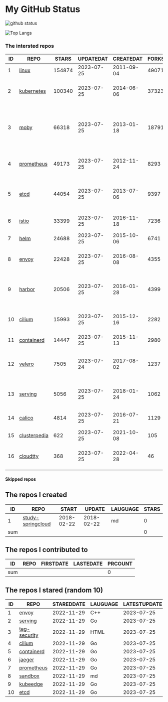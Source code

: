 # My GitHub Status

<img src="https://github-readme-stats-1.yihong0618.vercel.app/api?username=daoqingniu&show_icons=true&&&hide_title=true&count_private=true" alt="github status" />

![Top Langs](https://github-readme-stats-1.yihong0618.vercel.app/api/top-langs/?username=daoqingniu&layout=compact)

<!--START_SECTION:github_repos-->
### The intersted repos
| ID |                              REPO                               | STARS  | UPDATEDAT  | CREATEDAT  | FORKSCOUNT |                                              DESCRIPTIONS                                              |
|----|-----------------------------------------------------------------|--------|------------|------------|------------|--------------------------------------------------------------------------------------------------------|
|  1 | [linux](https://github.com/torvalds/linux)                      | 154874 | 2023-07-25 | 2011-09-04 |      49071 | Linux kernel source tree                                                                               |
|  2 | [kubernetes](https://github.com/kubernetes/kubernetes)          | 100340 | 2023-07-25 | 2014-06-06 |      37323 | Production-Grade Container Scheduling and Management                                                   |
|  3 | [moby](https://github.com/moby/moby)                            |  66318 | 2023-07-25 | 2013-01-18 |      18791 | Moby Project - a collaborative project for the container ecosystem to assemble container-based systems |
|  4 | [prometheus](https://github.com/prometheus/prometheus)          |  49173 | 2023-07-25 | 2012-11-24 |       8293 | The Prometheus monitoring system and time series database.                                             |
|  5 | [etcd](https://github.com/etcd-io/etcd)                         |  44054 | 2023-07-25 | 2013-07-06 |       9397 | Distributed reliable key-value store for the most critical data of a distributed system                |
|  6 | [istio](https://github.com/istio/istio)                         |  33399 | 2023-07-25 | 2016-11-18 |       7236 | Connect, secure, control, and observe services.                                                        |
|  7 | [helm](https://github.com/helm/helm)                            |  24688 | 2023-07-25 | 2015-10-06 |       6741 | The Kubernetes Package Manager                                                                         |
|  8 | [envoy](https://github.com/envoyproxy/envoy)                    |  22428 | 2023-07-25 | 2016-08-08 |       4355 | Cloud-native high-performance edge/middle/service proxy                                                |
|  9 | [harbor](https://github.com/goharbor/harbor)                    |  20506 | 2023-07-25 | 2016-01-28 |       4399 | An open source trusted cloud native registry project that stores, signs, and scans content.            |
| 10 | [cilium](https://github.com/cilium/cilium)                      |  15993 | 2023-07-25 | 2015-12-16 |       2282 | eBPF-based Networking, Security, and Observability                                                     |
| 11 | [containerd](https://github.com/containerd/containerd)          |  14447 | 2023-07-25 | 2015-11-13 |       2980 | An open and reliable container runtime                                                                 |
| 12 | [velero](https://github.com/vmware-tanzu/velero)                |   7505 | 2023-07-24 | 2017-08-02 |       1237 | Backup and migrate Kubernetes applications and their persistent volumes                                |
| 13 | [serving](https://github.com/knative/serving)                   |   5056 | 2023-07-25 | 2018-01-24 |       1062 | Kubernetes-based, scale-to-zero, request-driven compute                                                |
| 14 | [calico](https://github.com/projectcalico/calico)               |   4814 | 2023-07-25 | 2016-07-21 |       1129 | Cloud native networking and network security                                                           |
| 15 | [clusterpedia](https://github.com/clusterpedia-io/clusterpedia) |    622 | 2023-07-25 | 2021-10-08 |        105 | The Encyclopedia of Kubernetes clusters                                                                |
| 16 | [cloudtty](https://github.com/cloudtty/cloudtty)                |    368 | 2023-07-25 | 2022-04-28 |         46 | A Friendly Kubernetes CloudShell (Web Terminal) !                                                      |



#### Skipped repos
<!--END_SECTION:github_repos-->

<!--START_SECTION:my_github-->
## The repos I created
| ID  |                                 REPO                                 |   START    |   UPDATE   | LAUGUAGE | STARS |
|-----|----------------------------------------------------------------------|------------|------------|----------|-------|
|   1 | [study-springcloud](https://github.com/daoqingniu/study-springcloud) | 2018-02-22 | 2018-02-22 | md       |     0 |
| sum |                                                                      |            |            |          |     0 |

## The repos I contributed to
| ID  | REPO | FIRSTDATE | LASTEDATE | PRCOUNT |
|-----|------|-----------|-----------|---------|
| sum |      |           |           |       0 |

## The repos I stared (random 10)
| ID |                          REPO                          | STAREDDATE | LAUGUAGE | LATESTUPDATE |
|----|--------------------------------------------------------|------------|----------|--------------|
|  1 | [envoy](https://github.com/envoyproxy/envoy)           | 2022-11-29 | C++      | 2023-07-25   |
|  2 | [serving](https://github.com/knative/serving)          | 2022-11-29 | Go       | 2023-07-25   |
|  3 | [tag-security](https://github.com/cncf/tag-security)   | 2022-11-29 | HTML     | 2023-07-25   |
|  4 | [cilium](https://github.com/cilium/cilium)             | 2022-11-29 | Go       | 2023-07-25   |
|  5 | [containerd](https://github.com/containerd/containerd) | 2022-11-29 | Go       | 2023-07-25   |
|  6 | [jaeger](https://github.com/jaegertracing/jaeger)      | 2022-11-29 | Go       | 2023-07-25   |
|  7 | [prometheus](https://github.com/prometheus/prometheus) | 2022-11-29 | Go       | 2023-07-25   |
|  8 | [sandbox](https://github.com/cncf/sandbox)             | 2022-11-29 | md       | 2023-07-25   |
|  9 | [kubeedge](https://github.com/kubeedge/kubeedge)       | 2022-11-29 | Go       | 2023-07-25   |
| 10 | [etcd](https://github.com/etcd-io/etcd)                | 2022-11-29 | Go       | 2023-07-25   |

<!--END_SECTION:my_github-->
